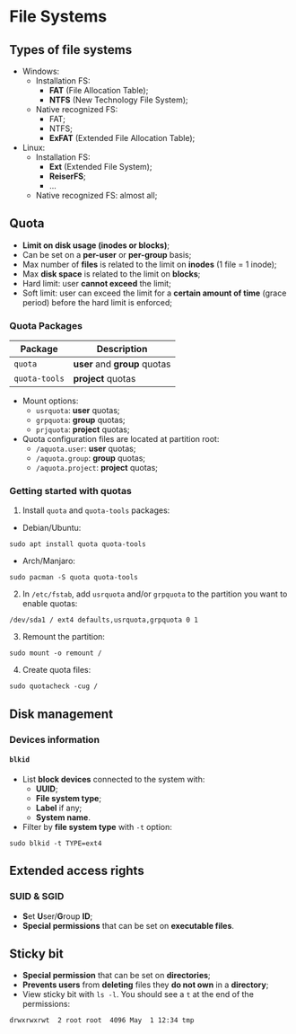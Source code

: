 # File Systems

## Types of file systems

- Windows:
  - Installation FS:
    - **FAT** (File Allocation Table);
    - **NTFS** (New Technology File System);
  - Native recognized FS:
    - FAT;
    - NTFS;
    - **ExFAT** (Extended File Allocation Table);
- Linux:
  - Installation FS:
    - **Ext** (Extended File System);
    - **ReiserFS**;
    - ...
  - Native recognized FS: almost all;

## Quota

- **Limit on disk usage (inodes or blocks)**;
- Can be set on a **per-user** or **per-group** basis;
- Max number of **files** is related to the limit on **inodes** (1 file = 1
  inode);
- Max **disk space** is related to the limit on **blocks**;
- Hard limit: user **cannot exceed** the limit;
- Soft limit: user can exceed the limit for a **certain amount of time** (grace
  period) before the hard limit is enforced;

### Quota Packages

| Package       | Description                   |
|---------------|-------------------------------|
| `quota`       | **user** and **group** quotas |
| `quota-tools` | **project** quotas            |

- Mount options:
  - `usrquota`: **user** quotas;
  - `grpquota`: **group** quotas;
  - `prjquota`: **project** quotas;
- Quota configuration files are located at partition root:
  - `/aquota.user`: **user** quotas;
  - `/aquota.group`: **group** quotas;
  - `/aquota.project`: **project** quotas;

### Getting started with quotas

1. Install `quota` and `quota-tools` packages:

- Debian/Ubuntu:

```console
sudo apt install quota quota-tools
```

- Arch/Manjaro:

```console
sudo pacman -S quota quota-tools
```

2. In `/etc/fstab`, add `usrquota` and/or `grpquota` to the partition you want
   to enable quotas:

```fstab
/dev/sda1 / ext4 defaults,usrquota,grpquota 0 1
```

3. Remount the partition:

```console
sudo mount -o remount /
```

4. Create quota files:

```console
sudo quotacheck -cug /
```

## Disk management

### Devices information

#### `blkid`

- List **block devices** connected to the system with:
  - **UUID**;
  - **File system type**;
  - **Label** if any;
  - **System name**.
- Filter by **file system type** with `-t` option:

```console
sudo blkid -t TYPE=ext4
```

## Extended access rights

### SUID & SGID

- **S**et **U**ser/**G**roup **ID**;
- **Special permissions** that can be set on **executable files**.

## Sticky bit

- **Special permission** that can be set on **directories**;
- **Prevents users** from **deleting** files they **do not own** in a
  **directory**;
- View sticky bit with `ls -l`. You should see a `t` at the end of the
  permissions:

```console
drwxrwxrwt  2 root root  4096 May  1 12:34 tmp
```
